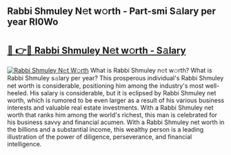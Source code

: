 ## Rabbi Shmuley N𝚎t w𝚘rth - Part-smi S𝚊lary per year RI0Wo

# <h2><a href="http://gc1n7c.nevu.top/?p=Rabbi+Shmuley">🔗 👉🔴 Rabbi Shmuley N𝚎t w𝚘rth - S𝚊lary</a></h2>

[![Rabbi Shmuley N𝚎t W𝚘rth](https://i.imgur.com/Oavwk0R.jpeg)](http://gc1n7c.nevu.top/?p=Rabbi+Shmuley)
What is Rabbi Shmuley n𝚎t w𝚘rth? What is Rabbi Shmuley s𝚊lary per year?
This prosperous individual's Rabbi Shmuley net worth is considerable, positioning him among the industry's most well-heeled. His salary is considerable, but it is eclipsed by Rabbi Shmuley net worth, which is rumored to be even larger as a result of his various business interests and valuable real estate investments. With a Rabbi Shmuley net worth that ranks him among the world's richest, this man is celebrated for his business savvy and financial acumen. With a Rabbi Shmuley net worth in the billions and a substantial income, this wealthy person is a leading illustration of the power of diligence, perseverance, and financial intelligence.
